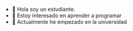 - 👋 Hola soy un estudiante.
- 👀 Estoy interesado en aprender a programar 
- 🌱 Actualmente he empezado en la universidad


<!---
AlvPru/AlvPru is a ✨ special ✨ repository because its `README.md` (this file) appears on your GitHub profile.
You can click the Preview link to take a look at your changes.
--->
